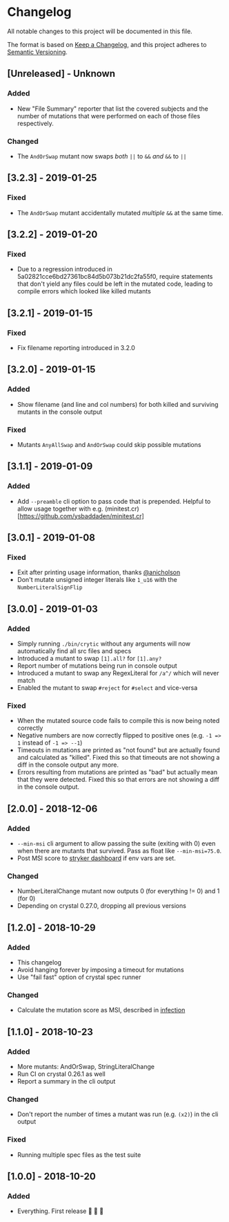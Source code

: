 # Changelog
All notable changes to this project will be documented in this file.

The format is based on [Keep a Changelog](https://keepachangelog.com/en/1.0.0/),
and this project adheres to [Semantic Versioning](https://semver.org/spec/v2.0.0.html).

## [Unreleased] - Unknown

### Added

- New "File Summary" reporter that list the covered subjects and the number of mutations that were performed on each of those files respectively.

### Changed

- The `AndOrSwap` mutant now swaps _both_ `||` to `&&` _and_ `&&` to `||`

## [3.2.3] - 2019-01-25

### Fixed

- The `AndOrSwap` mutant accidentally mutated _multiple_ `&&` at the same time.

## [3.2.2] - 2019-01-20

### Fixed

- Due to a regression introduced in 5a02821cce6bd27361bc84d5b073b21dc2fa55f0, require statements that don't yield any files could be left in the mutated code, leading to compile errors which looked like killed mutants

## [3.2.1] - 2019-01-15

### Fixed

- Fix filename reporting introduced in 3.2.0

## [3.2.0] - 2019-01-15

### Added

- Show filename (and line and col numbers) for both killed and surviving mutants in the console output

### Fixed

- Mutants `AnyAllSwap` and `AndOrSwap` could skip possible mutations

## [3.1.1] - 2019-01-09

### Added

- Add `--preamble` cli option to pass code that is prepended. Helpful to allow usage together with e.g. (minitest.cr)[https://github.com/ysbaddaden/minitest.cr]

## [3.0.1] - 2019-01-08

### Fixed

- Exit after printing usage information, thanks [@anicholson](https://github.com/anicholson)
- Don't mutate unsigned integer literals like `1_u16` with the `NumberLiteralSignFlip`

## [3.0.0] - 2019-01-03

### Added
- Simply running `./bin/crytic` without any arguments will now automatically find all src files and specs
- Introduced a mutant to swap `[1].all?` for `[1].any?`
- Report number of mutations being run in console output
- Introduced a mutant to swap any RegexLiteral for `/a^/` which will never match
- Enabled the mutant to swap `#reject` for `#select` and vice-versa

### Fixed
- When the mutated source code fails to compile this is now being noted correctly
- Negative numbers are now correctly flipped to positive ones (e.g. `-1 => 1` instead of `-1 => --1`)
- Timeouts in mutations are printed as "not found" but are actually found and calculated as "killed". Fixed this so that timeouts are not showing a diff in the console output any more.
- Errors resulting from mutations are printed as "bad" but actually mean that they were detected. Fixed this so that errors are not showing a diff in the console output.

## [2.0.0] - 2018-12-06

### Added
- `--min-msi` cli argument to allow passing the suite (exiting with 0) even when there are mutants that survived. Pass as float like `--min-msi=75.0`.
- Post MSI score to [stryker dashboard](https://dashboard.stryker-mutator.io) if env vars are set.

### Changed
- NumberLiteralChange mutant now outputs 0 (for everything != 0) and 1 (for 0)
- Depending on crystal 0.27.0, dropping all previous versions

## [1.2.0] - 2018-10-29

### Added
- This changelog
- Avoid hanging forever by imposing a timeout for mutations
- Use "fail fast" option of crystal spec runner

### Changed
- Calculate the mutation score as MSI, described in [infection](https://infection.github.io/guide/index.html#Mutation-Score-Indicator-MSI)

## [1.1.0] - 2018-10-23

### Added
- More mutants: AndOrSwap, StringLiteralChange
- Run CI on crystal 0.26.1 as well
- Report a summary in the cli output

### Changed
- Don't report the number of times a mutant was run (e.g. `(x2)`) in the cli output

### Fixed
- Running multiple spec files as the test suite

## [1.0.0] - 2018-10-20

### Added

- Everything. First release 🚀 🎉 💃 
